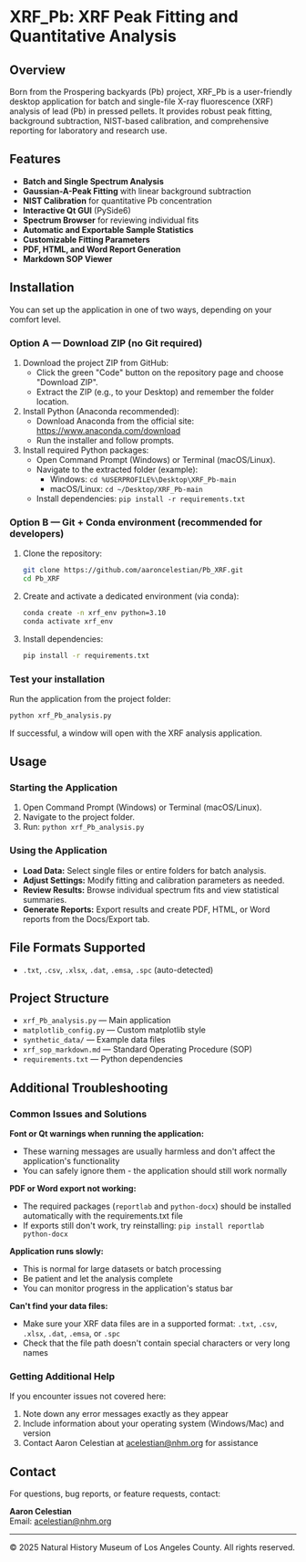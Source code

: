 # XRF_Pb: XRF Peak Fitting and Quantitative Analysis

## Overview
Born from the Prospering backyards (Pb) project, XRF_Pb is a user-friendly desktop application for batch and single-file X-ray fluorescence (XRF) analysis of lead (Pb) in pressed pellets. It provides robust peak fitting, background subtraction, NIST-based calibration, and comprehensive reporting for laboratory and research use.

## Features
- **Batch and Single Spectrum Analysis**
- **Gaussian-A-Peak Fitting** with linear background subtraction
- **NIST Calibration** for quantitative Pb concentration
- **Interactive Qt GUI** (PySide6)
- **Spectrum Browser** for reviewing individual fits
- **Automatic and Exportable Sample Statistics**
- **Customizable Fitting Parameters**
- **PDF, HTML, and Word Report Generation**
- **Markdown SOP Viewer**

## Installation

You can set up the application in one of two ways, depending on your comfort level.

### Option A — Download ZIP (no Git required)
1. Download the project ZIP from GitHub:
   - Click the green "Code" button on the repository page and choose "Download ZIP".
   - Extract the ZIP (e.g., to your Desktop) and remember the folder location.
2. Install Python (Anaconda recommended):
   - Download Anaconda from the official site: https://www.anaconda.com/download
   - Run the installer and follow prompts.
3. Install required Python packages:
   - Open Command Prompt (Windows) or Terminal (macOS/Linux).
   - Navigate to the extracted folder (example):
     - Windows: `cd %USERPROFILE%\Desktop\XRF_Pb-main`
     - macOS/Linux: `cd ~/Desktop/XRF_Pb-main`
   - Install dependencies: `pip install -r requirements.txt`

### Option B — Git + Conda environment (recommended for developers)
1. Clone the repository:
   ```bash
   git clone https://github.com/aaroncelestian/Pb_XRF.git
   cd Pb_XRF
   ```
2. Create and activate a dedicated environment (via conda):
   ```bash
   conda create -n xrf_env python=3.10
   conda activate xrf_env
   ```
3. Install dependencies:
   ```bash
   pip install -r requirements.txt
   ```

### Test your installation
Run the application from the project folder:
```bash
python xrf_Pb_analysis.py
```
If successful, a window will open with the XRF analysis application.

## Usage

### Starting the Application
1. Open Command Prompt (Windows) or Terminal (macOS/Linux).
2. Navigate to the project folder.
3. Run: `python xrf_Pb_analysis.py`

### Using the Application
- **Load Data:** Select single files or entire folders for batch analysis.
- **Adjust Settings:** Modify fitting and calibration parameters as needed.
- **Review Results:** Browse individual spectrum fits and view statistical summaries.
- **Generate Reports:** Export results and create PDF, HTML, or Word reports from the Docs/Export tab.

## File Formats Supported
- `.txt`, `.csv`, `.xlsx`, `.dat`, `.emsa`, `.spc` (auto-detected)

## Project Structure
- `xrf_Pb_analysis.py` — Main application
- `matplotlib_config.py` — Custom matplotlib style
- `synthetic_data/` — Example data files
- `xrf_sop_markdown.md` — Standard Operating Procedure (SOP)
- `requirements.txt` — Python dependencies

## Additional Troubleshooting

### Common Issues and Solutions

**Font or Qt warnings when running the application:**
- These warning messages are usually harmless and don't affect the application's functionality
- You can safely ignore them - the application should still work normally

**PDF or Word export not working:**
- The required packages (`reportlab` and `python-docx`) should be installed automatically with the requirements.txt file
- If exports still don't work, try reinstalling: `pip install reportlab python-docx`

**Application runs slowly:**
- This is normal for large datasets or batch processing
- Be patient and let the analysis complete
- You can monitor progress in the application's status bar

**Can't find your data files:**
- Make sure your XRF data files are in a supported format: `.txt`, `.csv`, `.xlsx`, `.dat`, `.emsa`, or `.spc`
- Check that the file path doesn't contain special characters or very long names

### Getting Additional Help
If you encounter issues not covered here:
1. Note down any error messages exactly as they appear
2. Include information about your operating system (Windows/Mac) and version
3. Contact Aaron Celestian at acelestian@nhm.org for assistance

## Contact
For questions, bug reports, or feature requests, contact:

**Aaron Celestian**  
Email: acelestian@nhm.org

---

© 2025 Natural History Museum of Los Angeles County. All rights reserved. 
